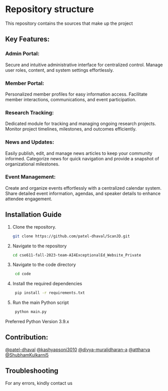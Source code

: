 # Repository structure

This repository contains the sources that make up the project


## Key Features:

### Admin Portal:

Secure and intuitive administrative interface for centralized control.
Manage user roles, content, and system settings effortlessly.

### Member Portal:

Personalized member profiles for easy information access.
Facilitate member interactions, communications, and event participation.

### Research Tracking:

Dedicated module for tracking and managing ongoing research projects.
Monitor project timelines, milestones, and outcomes efficiently.

### News and Updates:

Easily publish, edit, and manage news articles to keep your community informed.
Categorize news for quick navigation and provide a snapshot of organizational milestones.

 ### Event Management:

Create and organize events effortlessly with a centralized calendar system.
Share detailed event information, agendas, and speaker details to enhance attendee engagement.







## Installation Guide


1. Clone the repository.
    ```bash
    git clone https://github.com/patel-dhaval/ScanJD.git
    ```
2. Navigate to the repository
    ```bash
    cd cse611-fall-2023-team-AI4ExceptionalEd_Website_Private
    ```
   
3. Navigate to the code directory
   ```bash
    cd code
    ```
    
4. Install the required dependencies
   ```bash
    pip install -r requirements.txt
    ```

5. Run the main Python script
   ```bash
    python main.py
    ```


Preferred Python Version 3.9.x

## Contribution:
[@patel-dhaval](https://github.com/patel-dhaval)
[@kashyapsoni3010](https://github.com/kashyapsoni3010)
[@divya-muralidharan-a](https://github.com/divya-muralidharan-a)
[@attharva](https://github.com/attharva)
[@ShubhamKulkarni5](https://github.com/ShubhamKulkarni5)


## Troubleshooting
For any errors, kindly contact us
